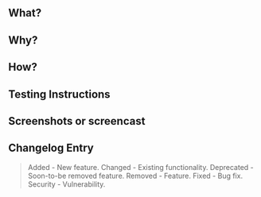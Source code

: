 <!-- Thanks for contributing to the Two-Factor plugin for WordPress! Filling out this template is required.  Any PR that does not include enough information to be reviewed may be closed at a maintainers' discretion.  All new code requires documentation and tests to ensure against regressions. -->

## What?
<!-- In a few words, what is the PR actually doing? -->

## Why?
<!-- Why is this PR necessary?  What problem is it solving? Reference any existing previous issue(s) or PR(s), but please add a short summary here, too. -->

## How?
<!-- How is your PR addressing the issue at hand?  What are the implementation details? -->

## Testing Instructions
<!-- Please provide steps on how to test or validate that the change in this PR works as described. -->

## Screenshots or screencast
<!-- if applicable -->

## Changelog Entry
<!--
Please include a summary for this PR, noting whether this is something being Added / Changed / Deprecated / Removed / Fixed / or Security related.  You can replace the sample entries after this comment block with the single changelog entry line for this PR. -->
> Added - New feature.
> Changed - Existing functionality.
> Deprecated - Soon-to-be removed feature.
> Removed - Feature.
> Fixed - Bug fix.
> Security - Vulnerability.
